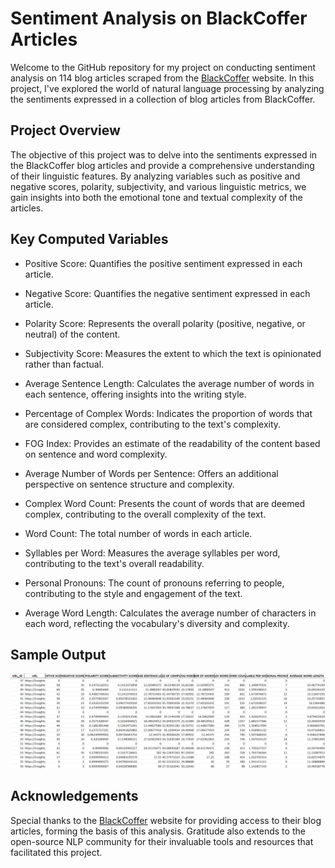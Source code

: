 
# Sentiment Analysis on BlackCoffer Articles

Welcome to the GitHub repository for my project on conducting sentiment analysis on 114 blog articles scraped from the [BlackCoffer](https://insights.blackcoffer.com/) website. In this project, I've explored the world of natural language processing by analyzing the sentiments expressed in a collection of blog articles from BlackCoffer.

## Project Overview
The objective of this project was to delve into the sentiments expressed in the BlackCoffer blog articles and provide a comprehensive understanding of their linguistic features. By analyzing variables such as positive and negative scores, polarity, subjectivity, and various linguistic metrics, we gain insights into both the emotional tone and textual complexity of the articles.
## Key Computed Variables

- Positive Score: Quantifies the positive sentiment expressed in each article.

- Negative Score: Quantifies the negative sentiment expressed in each article.

- Polarity Score: Represents the overall polarity (positive, negative, or neutral) of the content.

- Subjectivity Score: Measures the extent to which the text is opinionated rather than factual.

- Average Sentence Length: Calculates the average number of words in each sentence, offering insights into the writing style.

- Percentage of Complex Words: Indicates the proportion of words that are considered complex, contributing to the text's complexity.

- FOG Index: Provides an estimate of the readability of the content based on sentence and word complexity.

- Average Number of Words per Sentence: Offers an additional perspective on sentence structure and complexity.

- Complex Word Count: Presents the count of words that are deemed complex, contributing to the overall complexity of the text.

- Word Count: The total number of words in each article.

- Syllables per Word: Measures the average syllables per word, contributing to the text's overall readability.

- Personal Pronouns: The count of pronouns referring to people, contributing to the style and engagement of the text.

- Average Word Length: Calculates the average number of characters in each word, reflecting the vocabulary's diversity and complexity.


## Sample Output
![Sample Output](https://github.com/surajsuresh29/sentiment-analysis-bc/blob/main/Sample%20Output.png)
## Acknowledgements

Special thanks to the [BlackCoffer](https://insights.blackcoffer.com/) website for providing access to their blog articles, forming the basis of this analysis. Gratitude also extends to the open-source NLP community for their invaluable tools and resources that facilitated this project.
